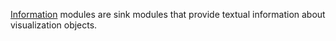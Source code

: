[Information]() modules are sink modules that provide textual information about visualization objects.
